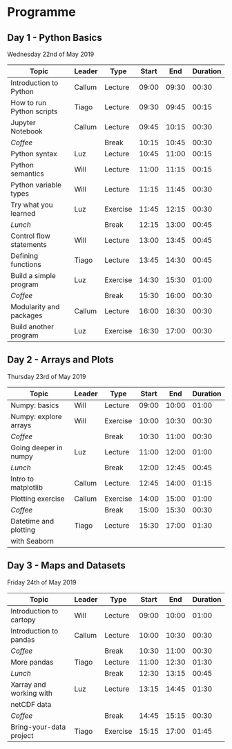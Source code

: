 # Programme
## Day 1 - Python Basics
Wednesday 22nd of May 2019

| Topic                     | Leader | Type     | Start | End   | Duration |
|---------------------------|--------|----------|-------|-------|----------|
| Introduction to Python    | Callum | Lecture  | 09:00 | 09:30 | 00:30    |
| How to run Python scripts | Tiago  | Lecture  | 09:30 | 09:45 | 00:15    |
| Jupyter Notebook          | Callum | Lecture  | 09:45 | 10:15 | 00:30    |
| *Coffee*                  |        | Break    | 10:15 | 10:45 | 00:30    |
| Python syntax             | Luz    | Lecture  | 10:45 | 11:00 | 00:15    |
| Python semantics          | Will   | Lecture  | 11:00 | 11:15 | 00:15    |
| Python variable types     | Will   | Lecture  | 11:15 | 11:45 | 00:30    |
| Try what you learned      | Luz    | Exercise | 11:45 | 12:15 | 00:30    |
| *Lunch*                   |        | Break    | 12:15 | 13:00 | 00:45    |
| Control flow statements   | Will   | Lecture  | 13:00 | 13:45 | 00:45    |
| Defining functions        | Tiago  | Lecture  | 13:45 | 14:30 | 00:45    |
| Build a simple program    | Luz    | Exercise | 14:30 | 15:30 | 01:00    |
| *Coffee*                  |        | Break    | 15:30 | 16:00 | 00:30    |
| Modularity and packages   | Callum | Lecture  | 16:00 | 16:30 | 00:30    |
| Build another program     | Luz    | Exercise | 16:30 | 17:00 | 00:30    |

## Day 2 -  Arrays and Plots
Thursday 23rd of May 2019

| Topic                     | Leader | Type     | Start | End   | Duration |
|---------------------------|--------|----------|-------|-------|----------|
| Numpy: basics             | Will   | Lecture  | 09:00 | 10:00 | 01:00    |
| Numpy: explore arrays     | Will   | Exercise | 10:00 | 10:30 | 00:30    |
| *Coffee*                  |        | Break    | 10:30 | 11:00 | 00:30    |
| Going deeper in numpy     | Luz    | Lecture  | 11:00 | 12:00 | 01:00    |
| *Lunch*                   |        | Break    | 12:00 | 12:45 | 00:45    |
| Intro to matplotlib       | Callum | Lecture  | 12:45 | 14:00 | 01:15    |
| Plotting exercise         | Callum | Exercise | 14:00 | 15:00 | 01:00    |
| *Coffee*                  |        | Break    | 15:00 | 15:30 | 00:30    |
| Datetime and plotting     | Tiago  | Lecture  | 15:30 | 17:00 | 01:30    |
|  with Seaborn             |        |          |       |       |          |

## Day 3 - Maps and Datasets
Friday 24th of May 2019

| Topic                     | Leader | Type     | Start | End   | Duration |
|---------------------------|--------|----------|-------|-------|----------|
| Introduction to cartopy   | Will   | Lecture  | 09:00 | 10:00 | 01:00    |
| Introduction to pandas    | Callum | Lecture  | 10:00 | 10:30 | 00:30    |
| *Coffee*                  |        | Break    | 10:30 | 11:00 | 00:30    |
| More pandas               | Tiago  | Lecture  | 11:00 | 12:30 | 01:30    |
| *Lunch*                   |        | Break    | 12:30 | 13:15 | 00:45    |
| Xarray and working with   | Luz    | Lecture  | 13:15 | 14:45 | 01:30    |
|  netCDF data              |        |          |       |       |          |
| *Coffee*                  |        | Break    | 14:45 | 15:15 | 00:30    |
| Bring-your-data project   | Tiago  | Exercise | 15:15 | 17:00 | 01:45    |
